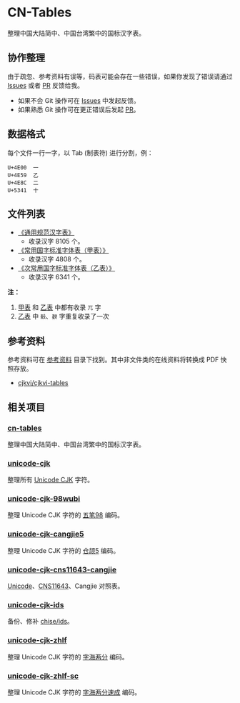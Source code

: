 # CN-Tables

整理中国大陆简中、中国台湾繁中的国标汉字表。

## 协作整理

由于疏忽、参考资料有误等，码表可能会存在一些错误，如果你发现了错误请通过
[Issues] 或者 [PR] 反馈给我。

+ 如果不会 Git 操作可在 [Issues] 中发起反馈。
+ 如果熟悉 Git 操作可在更正错误后发起 [PR]。

[Issues]: https://github.com/kitty-panics/cn-tables/issues
[PR]: https://github.com/kitty-panics/cn-tables/pulls

## 数据格式

每个文件一行一字，以 Tab (制表符) 进行分割，例：

```Text
U+4E00	一
U+4E59	乙
U+4E8C	二
U+5341	十
```

## 文件列表

+ [《通用规范汉字表》]
    + 收录汉字 8105 个。
+ [《常用国字标准字体表（甲表）》]
    + 收录汉字 4808 个。
+ [《次常用国字标准字体表（乙表）》]
    + 收录汉字 6341 个。

**注：**

1. [甲表] 和 [乙表] 中都有收录 `兀` 字
2. [乙表] 中 `嗀`、`斔` 字重复收录了一次

[《通用规范汉字表》]: 通用规范汉字表.txt
[《常用国字标准字体表（甲表）》]: 常用国字标准字体表（甲表）.txt
[《次常用国字标准字体表（乙表）》]: 次常用国字标准字体表（乙表）.txt
[甲表]: 常用国字标准字体表（甲表）.txt
[乙表]: 次常用国字标准字体表（乙表）.txt

## 参考资料

参考资料可在 [参考资料] 目录下找到。其中非文件类的在线资料将转换成 PDF 快照存放。

+ [cjkvi/cjkvi-tables]

[参考资料]: 参考资料
[cjkvi/cjkvi-tables]: https://github.com/cjkvi/cjkvi-tables

## 相关项目

### [cn-tables]

整理中国大陆简中、中国台湾繁中的国标汉字表。

[cn-tables]: https://github.com/kitty-panics/cn-tables

### [unicode-cjk]

整理所有 [Unicode CJK] 字符。

[unicode-cjk]: https://github.com/kitty-panics/unicode-cjk
[Unicode CJK]: https://www.unicode.org/Public/UCD/latest/ucd/Blocks.txt

### [unicode-cjk-98wubi]

整理 Unicode CJK 字符的 [五笔98] 编码。

[unicode-cjk-98wubi]: https://github.com/kitty-panics/unicode-cjk-98wubi
[五笔98]: http://98wb.ysepan.com

### [unicode-cjk-cangjie5]

整理 Unicode CJK 字符的 [仓颉5] 编码。

[unicode-cjk-cangjie5]: https://github.com/kitty-panics/unicode-cjk-cangjie5
[仓颉5]: https://github.com/Jackchows/Cangjie5

### [unicode-cjk-cns11643-cangjie]

[Unicode]、[CNS11643]、Cangjie 对照表。

[unicode-cjk-cns11643-cangjie]: https://github.com/kitty-panics/unicode-cjk-cns11643-cangjie
[Unicode]: https://www.unicode.org/Public/UCD/latest
[CNS11643]: https://data.gov.tw/dataset/5961

### [unicode-cjk-ids]

备份、修补 [chise/ids]。

[unicode-cjk-ids]: https://github.com/kitty-panics/unicode-cjk-ids
[chise/ids]: https://gitlab.chise.org/CHISE/ids.git

### [unicode-cjk-zhlf]

整理 Unicode CJK 字符的 [字海两分] 编码。

[unicode-cjk-zhlf]: https://github.com/kitty-panics/unicode-cjk-zhlf
[字海两分]: http://cheonhyeong.com/Simplified/download.html

### [unicode-cjk-zhlf-sc]

整理 Unicode CJK 字符的 [字海两分速成] 编码。

[unicode-cjk-zhlf-sc]: https://github.com/kitty-panics/unicode-cjk-zhlf-sc
[字海两分速成]: http://cheonhyeong.com/Simplified/download.html
